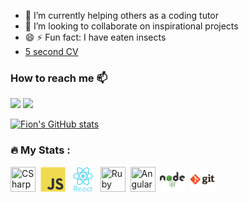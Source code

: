 - 🔭 I’m currently helping others as a coding tutor
- 👯 I’m looking to collaborate on inspirational projects
- 😄 ⚡  Fun fact: I have eaten insects
-  [5 second CV](https://fion21.github.io/CV-of-projects)

### How to reach me 📫
<span>
    <a href="https://www.linkedin.com/in/fiolalewis/" target="blank"><img src="https://img.shields.io/badge/LinkedIn-0077B5?style=for-the-badge&logo=linkedin&logoColor=white"/></a>
    <a href="https://dev.to/fion21" target="blank"><img src="https://img.shields.io/badge/dev.to-0A0A0A?style=for-the-badge&logo=dev.to&logoColor=white"/></a>
    </a>
</span>
<br/>

[![Fion's GitHub stats](https://github-readme-stats.vercel.app/api?username=fion21)](https://github.com/fion21/github-readme-stats)

### :fire: My Stats :
<div>
  <img src="https://cdn.jsdelivr.net/gh/devicons/devicon@latest/icons/csharp/csharp-original.svg" title="CSharp" **alt="CSharp" width="40" height="40" />&nbsp;
  <img src="https://github.com/devicons/devicon/blob/master/icons/javascript/javascript-original.svg" title="JavaScript" alt="JavaScript" width="40" height="40"/>&nbsp;
  <img src="https://github.com/devicons/devicon/blob/master/icons/react/react-original-wordmark.svg" title="React" alt="React" width="40" height="40"/>&nbsp;
  <img src="https://cdn.jsdelivr.net/gh/devicons/devicon@latest/icons/ruby/ruby-original.svg" title="Ruby" **alt="Ruby" width="40" height="40" />&nbsp;
  <img src="https://cdn.jsdelivr.net/gh/devicons/devicon@latest/icons/angular/angular-original.svg"  title="Angular" **alt="Angular" width="40" height="40"/>&nbsp;
  <img src="https://github.com/devicons/devicon/blob/master/icons/nodejs/nodejs-original-wordmark.svg" title="NodeJS" alt="NodeJS" width="40" height="40"/>&nbsp;
  <img src="https://github.com/devicons/devicon/blob/master/icons/git/git-original-wordmark.svg" title="Git" **alt="Git" width="40" height="40"/>&nbsp;

</div>

[linkedin-shield]: https://img.shields.io/badge/-LinkedIn-black.svg?style=for-the-badge&logo=linkedin&colorB=555
[linkedin-url]: https://linkedin.com/in/fiolalewis
